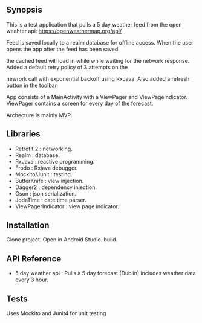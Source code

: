 
## Synopsis

This is a test application that pulls a 5 day weather feed from the open weahter api: https://openweathermap.org/api/

Feed is saved locally to a realm database for offline access. When the user opens the app after the feed has been saved

the cached feed will load in while while waiting for the network response. Added a default retry policy of 3 attempts on the

newrork call with exponential backoff using RxJava. Also added a refresh button in the toolbar.

App consists of a MainActivity with a ViewPager and ViewPageIndicator. ViewPager contains a screen for every day of the forecast.

Archecture Is mainly MVP.


## Libraries

* Retrofit 2 : networking.
* Realm : database.
* RxJava : reactive programming.
* Frodo : Rxjava debugger.
* Mockito/Junit : testing.
* ButterKnife : view injection.
* Dagger2 : dependency injection.
* Gson : json serialization.
* JodaTime : date time parser.
* ViewPagerIndicator : view page indicator.


## Installation

Clone project. Open in Android Studio. build.

## API Reference

* 5 day weather api : Pulls a 5 day forecast (Dublin) includes weather data every 3 hour.

## Tests

Uses Mockito and Junit4 for unit testing

